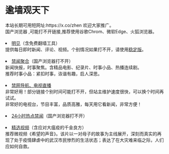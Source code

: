 # 逾墙观天下
<div>本站长期可用短网址:https://x.co/zhen 欢迎大家推广。</div>
<div>国产浏览器 ,可能打不开链接,推荐使用谷歌Chrom、微软Edge、火狐浏览器。</div>
<div><BR></div>
  
 <li><font class="ws11"><a href="https://gitlab.com/zh99/www/-/blob/master/README.md" title="" target="_blank">明见</a>（含免费翻墙工具）</font></a></font></li  
<div>提供每日即时新闻、评论、视频。个别情况如果打不开，请使用<a href="https://github.com/wlrgim293/www/blob/master/README.md" title="" target="_blank">稳定版</a></font>。</font></li></div>
<div><BR></div>
<li><font class="ws11"><a 
  <li><font class="ws11"><a href= https://github.com/gfw-breaker/banned-news1/blob/master/README.md title="" target="_blank">禁闻聚合</a></font>（国产浏览器打不开） </li>
  <div>新闻快报，时事聚焦。含精品电影、纪录片、时事小品、热播连续剧。</font></li></div> 
  <div>推荐时事小品：紧扣时事，诙谐有趣，启人深思。
  <div><BR></div> 
  <li><font class="ws11"><a href="https://flowe77.herokuapp.com/" title="" target="_blank">禁网导航、电视直播</a></font></li   
 
<div>非常好用！部分链接个别时间可能打不开，但站主维护速度很快，可以换个时间再试试。</font></li></div> 
<div>非常好的电视台，节目丰富，品质高雅，每天用它看新闻，非常方便！</font></li></div> 

<div><BR></div>
 <li><font class="ws11"><a href="https://github.com/fqnews/bnews/blob/master/readme.md" title="" target="_blank">24小时热点禁闻</a></font>（国产浏览器打不开）</font></li   
 

 
<div><BR></div>
<li><font class="ws11"><a href="https://gitlab.com/zh99/dong/-/blob/master/README.md" title="" target="_blank">精选视频</a></font>（含应对大瘟疫的千金良方）</a></font></li  


 <div>推荐微视频《希望的声音》。该片以一对母子的故事为主线展开，深刻而真实的再现了处于疫情肆虐中的武汉市民惨烈的生活状态；表达了在大灾难来临之际，人们应如何自救。</div>
 
<div><BR></div>

